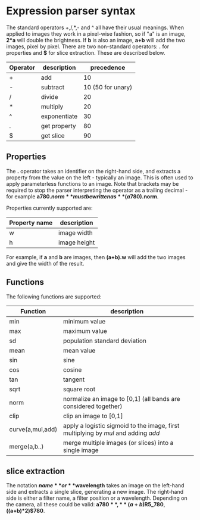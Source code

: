# Expression parser syntax

The standard operators +,/,\*,- and ^ all have their usual meanings. When applied to images they work in
a pixel-wise fashion, so if "a" is an image, **2\*a** will double the brightness. If **b** is also an image,
**a+b** will add the two images, pixel by pixel. There are two non-standard operators: **.** for properties
and **$** for slice extraction. These are described below.

Operator | description | precedence 
-------- | ----------- | ----------
\+ | add | 10
\- | subtract | 10 (50 for unary)
/ | divide | 20
\* | multiply | 20
^ | exponentiate | 30
. | get property | 80
$ | get slice | 90

## Properties

The **.** operator takes an identifier on the right-hand side, and extracts a property from the value on
the left - typically an image. This is often used to apply parameterless functions to an image.
Note that brackets may be required to stop the parser interpreting the operator as a trailing
decimal - for example **a$780.norm** must be written as **(a$780).norm**.

Properties currently supported are:

Property name | description
--------------| -------
w | image width
h | image height


For example, if **a** and **b** are images, then **(a+b).w** will add the two images and give the
width of the result. 

## Functions

The following functions are supported:

Function | description
-------- | -----------
min | minimum value
max | maximum value
sd | population standard deviation
mean | mean value
sin | sine
cos | cosine
tan | tangent
sqrt | square root 
norm | normalize an image to [0,1] (all bands are considered together)
clip | clip an image to [0,1]
curve(a,mul,add) | apply a logistic sigmoid to the image, first multiplying by *mul* and adding *add*
merge(a,b..) | merge multiple images (or slices) into a single image


## slice extraction

The notation **$name** or **$wavelength** takes an image on the left-hand side and extracts a single
slice, generating a new image. The right-hand side is either a filter name, a filter position or a wavelength.
Depending on the camera, all these could be valid: **a$780**, **(a+b)$R5_780**, **((a+b)\*2)$780**.


